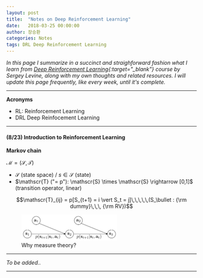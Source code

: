 ```yaml
---
layout: post
title:  "Notes on Deep Reinforcement Learning"
date:   2018-03-25 00:00:00
author: 장승환
categories: Notes
tags: DRL Deep Reinforcement Learning
---
```


*In this page I summarize in a succinct and straighforward fashion what I learn from [Deep Reinforcement Learning](https://www.youtube.com/playlist?list=PLkFD6_40KJIznC9CDbVTjAF2oyt8_VAe3){:target="_blank"} course by Sergey Levine, along with my own thoughts and related resources.*
*I will update this page frequently, like every week, until it's complete.*

---

**Acronyms**
* RL: Reinforcement Learning
* DRL Deep Reinfocement Learning

---

#### (8/23) Introduction to Reinforcement Learning

**Markov chain**

$\mathscr{M} = (\mathscr{S}, \mathscr{T})$  
* $\mathscr{S}$ (state space)  /  $s \in \mathscr{S}$ (state)  
* $\mathscr{T} ("= p"): \mathscr{S} \times \mathscr{S} \rightarrow [0,1]$ (transition operator, linear)  

$$\mathscr{T}_{ij} = p[S_{t+1} = i \vert S_t = j]\,\,\,\,\,(S_\bullet : {\rm dummy}\,\,\, {\rm RV})$$

<figure>
<img src="/assets/pics/drl/pgm-mdp.png" alt="Why measure" style="width: 60%; height: 60%">
<figcaption>Why measure theory?
</figcaption>
</figure>



---

$$ $$

*To be added..*

---


